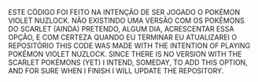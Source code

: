 ESTE CÓDIGO FOI FEITO NA INTENÇÃO DE SER JOGADO O POKÉMON VIOLET NUZLOCK. NÃO EXISTINDO UMA VERSÃO COM OS POKÉMONS DO SCARLET (AINDA) PRETENDO, ALGUM DIA, ACRESCENTAR ESSA OPÇÃO, E COM CERTEZA QUANDO EU TERMINAR EU ATUALIZAREI O REPOSITÓRIO
THIS CODE WAS MADE WITH THE INTENTION OF PLAYING POKÉMON VIOLET NUZLOCK. SINCE THERE IS NO VERSION WITH THE SCARLET POKÉMONS (YET) I INTEND, SOMEDAY, TO ADD THIS OPTION, AND FOR SURE WHEN I FINISH I WILL UPDATE THE REPOSITORY.
